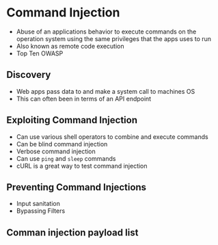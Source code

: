 # Command Injection
* Abuse of an applications behavior to execute commands on the operation system using the same privileges that the apps uses to run
* Also known as remote code execution
* Top Ten OWASP

## Discovery
* Web apps pass data to and make a system call to machines OS
* This can often been in terms of an API endpoint

## Exploiting Command Injection
* Can use various shell operators to combine and execute commands
* Can be blind command injection
* Verbose command injection
* Can use `ping` and `sleep` commands
* cURL is a great way to test command injection

## Preventing Command Injections
* Input sanitation
* Bypassing Filters

## Comman injection payload list
